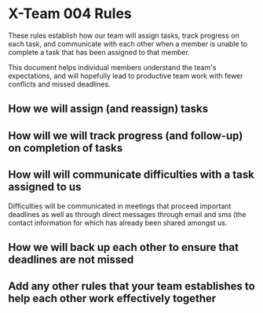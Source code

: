 # X-Team 004 Rules

These rules establish how our team will assign tasks,
track progress on each task, and communicate with each other 
when a member is unable to complete a task that has been assigned to that member.

This document helps individual members understand the team's expectations,
and will hopefully lead to productive team work with fewer conflicts
and missed deadlines.

## How we will assign (and reassign) tasks



## How will we will track progress (and follow-up) on completion of tasks



## How will will communicate difficulties with a task assigned to us
Difficulties will be communicated in meetings that proceed important deadlines 
as well as through direct messages through email and sms (the contact information 
for which has already been shared amongst us. 


## How we will back up each other to ensure that deadlines are not missed



## Add any other rules that your team establishes to help each other work effectively together



